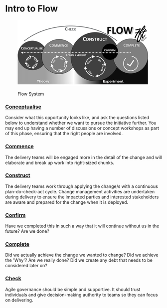# Intro to Flow

<figure><img src="../../.gitbook/assets/Picture1.png" alt="Flow System"><figcaption><p>Flow System</p></figcaption></figure>

### [Conceptualise](../conceptualise/)

Consider what this opportunity looks like, and ask the questions listed below to understand whether we want to pursue the initiative further. You may end up having a number of discussions or concept workshops as part of this phase, ensuring that the right people are involved.

### [Commence](../commence/)

The delivery teams will be engaged more in the detail of the change and will elaborate and break up work into right-sized chunks.

### [Construct](../construct/)

The delivery teams work through applying the change/s with a continuous plan-do-check-act cycle. Change management activities are undertaken during delivery to ensure the impacted parties and interested stakeholders are aware and prepared for the change when it is deployed.

### [Confirm](../confirm/)

Have we completed this in such a way that it will continue without us in the future? Are we done?

### [Complete](../complete/)

Did we actually achieve the change we wanted to change? Did we achieve the 'Why'? Are we really done? Did we create any debt that needs to be considered later on?

### [Check](../check/)

Agile governance should be simple and supportive. It should trust individuals and give decision-making authority to teams so they can focus on delivering.&#x20;
